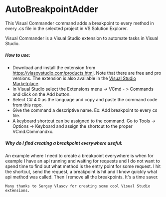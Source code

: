 # AutoBreakpointAdder
This Visual Commander command adds a breakpoint to every method in every .cs file in the selected project in VS Solution Explorer.

Visual Commander is a Visual Studio extension to automate tasks in Visual Studio.

##### How to use:
* Download and install the extension from https://vlasovstudio.com/products.html. Note that there are free and pro versions. The extension is also available in the [Visual Studio Marketplace](https://marketplace.visualstudio.com/items?itemName=SergeyVlasov.VisualCommander).
* In Visual Studio select the Extensions menu -> VCmd - > Commands and click on the Add button. 
* Select C# 4.0 as the language and copy and paste the command code from this repo.
* Give the command a descriptive name. Ex: Add breakpoint to every cs file.
* A keyboard shortcut can be assigned to the command. Go to Tools -> Options -> Keyboard and assign the shortcut to the proper VCmd.Commandxx.  
  
##### Why do I find creating a breakpoint everywhere useful:
An example where I need to create a breakpoint everywhere is when for example I have an api running and waiting for requests and I do not want to spend time to find out what method is the entry point for some request. I hit the shortcut, send the request, a breakpoint is hit and I know quickly what api method was called. Then I remove all the breakpoints.  It's a time saver.




  
    Many thanks to Sergey Vlasov for creating some cool Visual Studio extensions.
